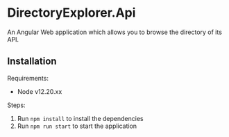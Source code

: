 # DirectoryExplorer.Api

An Angular Web application which allows you to browse the directory of its API.

## Installation

Requirements:
- Node v12.20.xx

Steps:
1. Run `npm install` to install the dependencies
2. Run `npm run start` to start the application